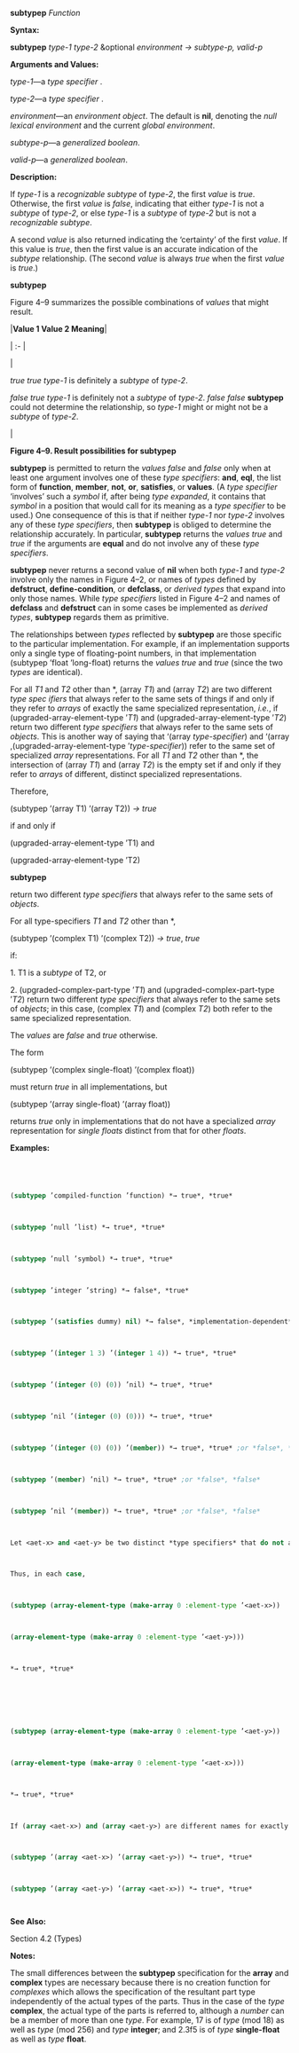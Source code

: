 **subtypep** *Function* 



**Syntax:** 



**subtypep** *type-1 type-2* &optional *environment → subtype-p, valid-p* 



**Arguments and Values:** 



*type-1*—a *type specifier* . 



*type-2*—a *type specifier* . 



*environment*—an *environment object*. The default is **nil**, denoting the *null lexical environment* and the current *global environment*. 



*subtype-p*—a *generalized boolean*. 



*valid-p*—a *generalized boolean*. 



**Description:** 



If *type-1* is a *recognizable subtype* of *type-2*, the first *value* is *true*. Otherwise, the first *value* is *false*, indicating that either *type-1* is not a *subtype* of *type-2*, or else *type-1* is a *subtype* of *type-2* but is not a *recognizable subtype*. 



A second *value* is also returned indicating the ‘certainty’ of the first *value*. If this value is *true*, then the first value is an accurate indication of the *subtype* relationship. (The second *value* is always *true* when the first *value* is *true*.)  







**subtypep** 



Figure 4–9 summarizes the possible combinations of *values* that might result. 



|**Value 1 Value 2 Meaning**|

| :- |

|<p>*true true type-1* is definitely a *subtype* of *type-2*. </p><p>*false true type-1* is definitely not a *subtype* of *type-2*. *false false* **subtypep** could not determine the relationship, so *type-1* might or might not be a *subtype* of *type-2*.</p>|





**Figure 4–9. Result possibilities for subtypep** 



**subtypep** is permitted to return the *values false* and *false* only when at least one argument involves one of these *type specifiers*: **and**, **eql**, the list form of **function**, **member**, **not**, **or**, **satisfies**, or **values**. (A *type specifier* ‘involves’ such a *symbol* if, after being *type expanded*, it contains that *symbol* in a position that would call for its meaning as a *type specifier* to be used.) One consequence of this is that if neither *type-1* nor *type-2* involves any of these *type specifiers*, then **subtypep** is obliged to determine the relationship accurately. In particular, **subtypep** returns the *values true* and *true* if the arguments are **equal** and do not involve any of these *type specifiers*. 



**subtypep** never returns a second value of **nil** when both *type-1* and *type-2* involve only the names in Figure 4–2, or names of *types* defined by **defstruct**, **define-condition**, or **defclass**, or *derived types* that expand into only those names. While *type specifiers* listed in Figure 4–2 and names of **defclass** and **defstruct** can in some cases be implemented as *derived types*, **subtypep** regards them as primitive. 



The relationships between *types* reflected by **subtypep** are those specific to the particular implementation. For example, if an implementation supports only a single type of floating-point numbers, in that implementation (subtypep ’float ’long-float) returns the *values true* and *true* (since the two *types* are identical). 



For all *T1* and *T2* other than \*, (array *T1*) and (array *T2*) are two different *type spec ifiers* that always refer to the same sets of things if and only if they refer to *arrays* of exactly the same specialized representation, *i.e.*, if (upgraded-array-element-type ’*T1*) and (upgraded-array-element-type ’*T2*) return two different *type specifiers* that always refer to the same sets of *objects*. This is another way of saying that ‘(array *type-specifier*) and ‘(array ,(upgraded-array-element-type ’*type-specifier*)) refer to the same set of specialized *array* representations. For all *T1* and *T2* other than \*, the intersection of (array *T1*) and (array *T2*) is the empty set if and only if they refer to *arrays* of different, distinct specialized representations. 



Therefore, 



(subtypep ’(array T1) ’(array T2)) *→ true* 



if and only if 



(upgraded-array-element-type ’T1) and 



(upgraded-array-element-type ’T2)  







**subtypep** 



return two different *type specifiers* that always refer to the same sets of *objects*. 



For all type-specifiers *T1* and *T2* other than \*, 



(subtypep ’(complex T1) ’(complex T2)) *→ true*, *true* 



if: 



1\. T1 is a *subtype* of T2, or 



2\. (upgraded-complex-part-type ’*T1*) and (upgraded-complex-part-type ’*T2*) return two different *type specifiers* that always refer to the same sets of *objects*; in this case, (complex *T1*) and (complex *T2*) both refer to the same specialized representation. 



The *values* are *false* and *true* otherwise. 



The form 



(subtypep ’(complex single-float) ’(complex float)) 



must return *true* in all implementations, but 



(subtypep ’(array single-float) ’(array float)) 



returns *true* only in implementations that do not have a specialized *array* representation for *single floats* distinct from that for other *floats*. 



**Examples:**
```lisp
 



(subtypep ’compiled-function ’function) *→ true*, *true* 



(subtypep ’null ’list) *→ true*, *true* 



(subtypep ’null ’symbol) *→ true*, *true* 



(subtypep ’integer ’string) *→ false*, *true* 



(subtypep ’(satisfies dummy) nil) *→ false*, *implementation-dependent* 



(subtypep ’(integer 1 3) ’(integer 1 4)) *→ true*, *true* 



(subtypep ’(integer (0) (0)) ’nil) *→ true*, *true* 



(subtypep ’nil ’(integer (0) (0))) *→ true*, *true* 



(subtypep ’(integer (0) (0)) ’(member)) *→ true*, *true* ;or *false*, *false* 



(subtypep ’(member) ’nil) *→ true*, *true* ;or *false*, *false* 



(subtypep ’nil ’(member)) *→ true*, *true* ;or *false*, *false* 



Let <aet-x> and <aet-y> be two distinct *type specifiers* that do not always refer to the same sets of *objects* in a given implementation, but for which **make-array**, will return an *object* of the same *array type*. 



Thus, in each case, 



(subtypep (array-element-type (make-array 0 :element-type ’<aet-x>)) 



(array-element-type (make-array 0 :element-type ’<aet-y>))) 



*→ true*, *true*  







(subtypep (array-element-type (make-array 0 :element-type ’<aet-y>)) 



(array-element-type (make-array 0 :element-type ’<aet-x>))) 



*→ true*, *true* 



If (array <aet-x>) and (array <aet-y>) are different names for exactly the same set of *objects*, these names should always refer to the same sets of *objects*. That implies that the following set of tests are also true: 



(subtypep ’(array <aet-x>) ’(array <aet-y>)) *→ true*, *true* 



(subtypep ’(array <aet-y>) ’(array <aet-x>)) *→ true*, *true* 




```
**See Also:** 



Section 4.2 (Types) 



**Notes:** 



The small differences between the **subtypep** specification for the **array** and **complex** types are necessary because there is no creation function for *complexes* which allows the specification of the resultant part type independently of the actual types of the parts. Thus in the case of the *type* **complex**, the actual type of the parts is referred to, although a *number* can be a member of more than one *type*. For example, 17 is of *type* (mod 18) as well as *type* (mod 256) and *type* **integer**; and 2.3f5 is of *type* **single-float** as well as *type* **float**. 



